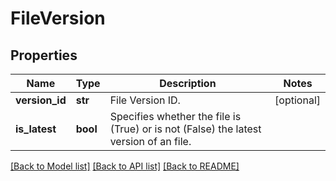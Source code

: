 # FileVersion

## Properties
Name | Type | Description | Notes
------------ | ------------- | ------------- | -------------
**version_id** | **str** | File Version ID. | [optional] 
**is_latest** | **bool** | Specifies whether the file is (True) or is not (False) the latest version of an file. | 

[[Back to Model list]](../README.md#documentation-for-models) [[Back to API list]](../README.md#documentation-for-api-endpoints) [[Back to README]](../README.md)


